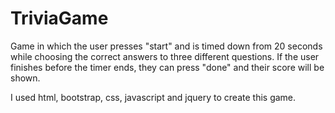 # TriviaGame
Game in which the user presses "start" and is timed down from 20 seconds while choosing the correct answers to three different questions.  If the user finishes before the timer ends, they can press "done" and their score will be shown.

I used html, bootstrap, css, javascript and jquery to create this game.